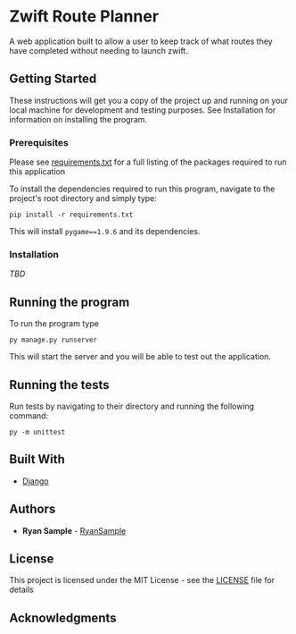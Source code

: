 # Zwift Route Planner

A web application built to allow a user to keep track of what routes they have completed without needing to launch zwift.

## Getting Started

These instructions will get you a copy of the project up and running on your local machine for development and testing purposes. See Installation for information on installing the program.

### Prerequisites
Please see [requirements.txt](requirements.txt) for a full listing of the packages required to run this application

To install the dependencies required to run this program, navigate to the project's root directory and simply type:

```
pip install -r requirements.txt 
```

This will install `pygame==1.9.6` and its dependencies.

### Installation

*TBD*

## Running the program

To run the program type 
```
py manage.py runserver
```

This will start the server and you will be able to test out the application.

## Running the tests

Run tests by navigating to their directory and running the following command:

```
py -m unittest
```

## Built With

* [Django](https://www.djangoproject.com/) 

## Authors

* **Ryan Sample** - [RyanSample](https://github.com/RyanSample)

## License

This project is licensed under the MIT License - see the [LICENSE](LICENSE) file for details

## Acknowledgments